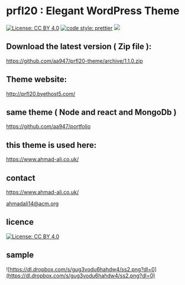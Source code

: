 #  prfl20 : Elegant WordPress Theme

[![License: CC BY 4.0](https://img.shields.io/badge/License-CC%20BY%204.0-lightgrey.svg)](https://creativecommons.org/licenses/by/4.0/) [![code style: prettier](https://img.shields.io/badge/code_style-prettier-ff69b4.svg?style=flat-square)](https://github.com/prettier/prettier) ![](https://david-dm.org/aa947/prfl20.svg) 



## Download the latest version ( Zip file ): 
https://github.com/aa947/prfl20-theme/archive/1.1.0.zip

## Theme website: 

http://prfl20.byethost5.com/

## same theme ( Node and react and MongoDb )

https://github.com/aa947/portfolio


## this theme is used here: 

https://www.ahmad-ali.co.uk/


## contact

 https://www.ahmad-ali.co.uk/
 
 ahmadali14@acm.org
 
## licence 

 [![License: CC BY 4.0](https://licensebuttons.net/l/by/4.0/80x15.png)](https://creativecommons.org/licenses/by/4.0/)



## sample

![https://dl.dropbox.com/s/gug3vodu6hahdw4/ss2.png?dl=0](https://dl.dropbox.com/s/gug3vodu6hahdw4/ss2.png?dl=0)
